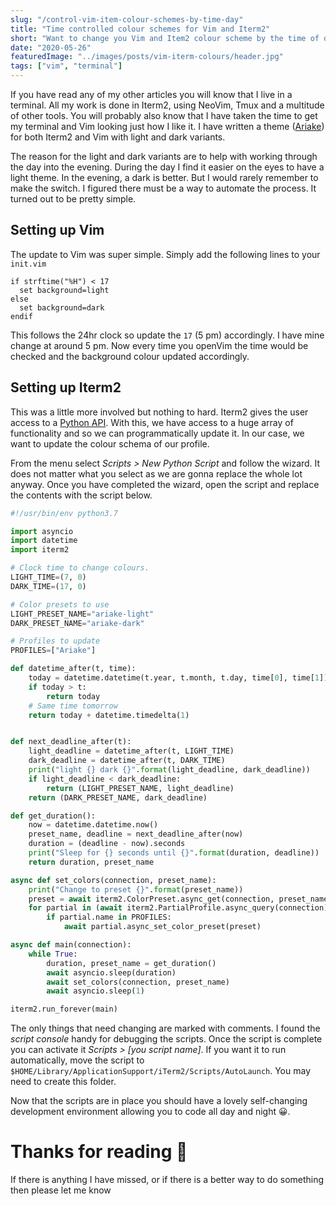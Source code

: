 ```yaml
---
slug: "/control-vim-item-colour-schemes-by-time-day"
title: "Time controlled colour schemes for Vim and Iterm2"
short: "Want to change you Vim and Item2 colour scheme by the time of day. Here is how I did it."
date: "2020-05-26"
featuredImage: "../images/posts/vim-iterm-colours/header.jpg"
tags: ["vim", "terminal"]
---
```


If you have read any of my other articles you will know that I live in a terminal. All my work is done in Iterm2, using NeoVim, Tmux and a multitude of other tools. You will probably also know that I have taken the time to get my terminal and Vim looking just how I like it. I have written a theme ([Ariake](https://github.com/jim-at-jibba/ariake-vim-colors)) for both Iterm2 and Vim with light and dark variants.

The reason for the light and dark variants are to help with working through the day into the evening. During the day I find it easier on the eyes to have a light theme. In the evening, a dark is better. But I would rarely remember to make the switch. I figured there must be a way to automate the process. It turned out to be pretty simple.

## Setting up Vim

The update to Vim was super simple. Simply add the following lines to your `init.vim`

```vim
if strftime("%H") < 17
  set background=light
else
  set background=dark
endif
```

This follows the 24hr clock so update the `17` (5 pm) accordingly. I have mine change at around 5 pm. Now every time you openVim the time would be checked and the background colour updated accordingly.

## Setting up Iterm2

This was a little more involved but nothing to hard. Iterm2 gives the user access to a [Python API](https://www.iterm2.com/python-api/). With this, we have access to a huge array of functionality and so we can programmatically update it. In our case, we want to update the colour schema of our profile.

From the menu select _Scripts > New Python Script_ and follow the wizard. It does not matter what you select as we are gonna replace the whole lot anyway. Once you have completed the wizard, open the script and replace the contents with the script below.

```python
#!/usr/bin/env python3.7

import asyncio
import datetime
import iterm2

# Clock time to change colours.
LIGHT_TIME=(7, 0)
DARK_TIME=(17, 0)

# Color presets to use
LIGHT_PRESET_NAME="ariake-light"
DARK_PRESET_NAME="ariake-dark"

# Profiles to update
PROFILES=["Ariake"]

def datetime_after(t, time):
    today = datetime.datetime(t.year, t.month, t.day, time[0], time[1])
    if today > t:
        return today
    # Same time tomorrow
    return today + datetime.timedelta(1)


def next_deadline_after(t):
    light_deadline = datetime_after(t, LIGHT_TIME)
    dark_deadline = datetime_after(t, DARK_TIME)
    print("light {} dark {}".format(light_deadline, dark_deadline))
    if light_deadline < dark_deadline:
        return (LIGHT_PRESET_NAME, light_deadline)
    return (DARK_PRESET_NAME, dark_deadline)

def get_duration():
    now = datetime.datetime.now()
    preset_name, deadline = next_deadline_after(now)
    duration = (deadline - now).seconds
    print("Sleep for {} seconds until {}".format(duration, deadline))
    return duration, preset_name

async def set_colors(connection, preset_name):
    print("Change to preset {}".format(preset_name))
    preset = await iterm2.ColorPreset.async_get(connection, preset_name)
    for partial in (await iterm2.PartialProfile.async_query(connection)):
        if partial.name in PROFILES:
            await partial.async_set_color_preset(preset)

async def main(connection):
    while True:
        duration, preset_name = get_duration()
        await asyncio.sleep(duration)
        await set_colors(connection, preset_name)
        await asyncio.sleep(1)

iterm2.run_forever(main)

```

The only things that need changing are marked with comments. I found the _script console_ handy for debugging the scripts. Once the script is complete you can activate it _Scripts > [you script name]_. If you want it to run automatically, move the script to `$HOME/Library/ApplicationSupport/iTerm2/Scripts/AutoLaunch`. You may need to create this folder.

Now that the scripts are in place you should have a lovely self-changing development environment allowing you to code all day and night 😀.

# Thanks for reading 🙏

If there is anything I have missed, or if there is a better way to do something then please let me know
